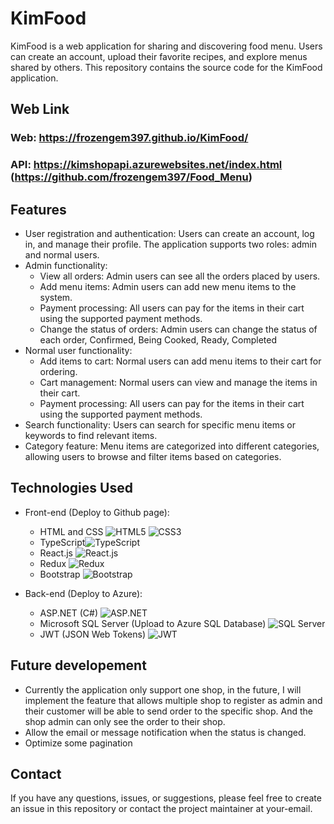 # KimFood

KimFood is a web application for sharing and discovering food menu. Users can create an account, upload their favorite recipes, and explore menus shared by others. This repository contains the source code for the KimFood application.

## Web Link
### Web: https://frozengem397.github.io/KimFood/
### API: https://kimshopapi.azurewebsites.net/index.html (https://github.com/frozengem397/Food_Menu)

## Features

- User registration and authentication: Users can create an account, log in, and manage their profile. The application supports two roles: admin and normal users.
- Admin functionality:
  - View all orders: Admin users can see all the orders placed by users.
  - Add menu items: Admin users can add new menu items to the system.
  - Payment processing: All users can pay for the items in their cart using the supported payment methods.
  - Change the status of orders: Admin users can change the status of each order, Confirmed, Being Cooked, Ready, Completed
- Normal user functionality:
  - Add items to cart: Normal users can add menu items to their cart for ordering.
  - Cart management: Normal users can view and manage the items in their cart.
  - Payment processing: All users can pay for the items in their cart using the supported payment methods.
- Search functionality: Users can search for specific menu items or keywords to find relevant items.
- Category feature: Menu items are categorized into different categories, allowing users to browse and filter items based on categories.

## Technologies Used

- Front-end (Deploy to Github page):
  - HTML and CSS ![HTML5](https://img.icons8.com/color/24/000000/html-5.png) ![CSS3](https://img.icons8.com/color/24/000000/css3.png)
  - TypeScript![TypeScript](https://img.icons8.com/color/24/000000/typescript.png)
  - React.js ![React.js](https://img.icons8.com/plasticine/24/000000/react.png)
  - Redux ![Redux](https://img.icons8.com/color/24/000000/redux.png)
  - Bootstrap ![Bootstrap](https://img.icons8.com/color/24/000000/bootstrap.png)

- Back-end (Deploy to Azure):
  - ASP.NET (C#) ![ASP.NET](https://img.icons8.com/color/24/000000/asp.png)
  - Microsoft SQL Server (Upload to Azure SQL Database) ![SQL Server](https://img.icons8.com/color/24/000000/microsoft-sql-server.png)
  - JWT (JSON Web Tokens) ![JWT](https://img.icons8.com/color/24/000000/json-web-token.png)
## Future developement
- Currently the application only support one shop, in the future, I will implement the feature that allows multiple shop to register as admin and their customer will be able to send order to the specific shop. And the shop admin can only see the order to their shop.
- Allow the email or message notification when the status is changed.
- Optimize some pagination
## Contact
If you have any questions, issues, or suggestions, please feel free to create an issue in this repository or contact the project maintainer at your-email.
